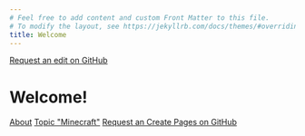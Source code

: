 ```yaml
---
# Feel free to add content and custom Front Matter to this file.
# To modify the layout, see https://jekyllrb.com/docs/themes/#overriding-theme-defaults
title: Welcome
---
```


<a href="https://github.com/DiaWiki/DiaWiki.GitHub.io/edit/main/{{ page.path }}">Request an edit on GitHub</a>

<h1>Welcome!</h1>

[About](/about.md)
[Topic "Minecraft"](/Minecraft.md)
[Request an Create Pages on GitHub](/new.md)